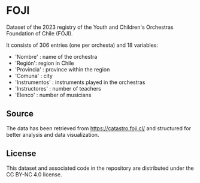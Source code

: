 # FOJI
Dataset of the 2023 registry of the Youth and Children's Orchestras Foundation of Chile (FOJI). 

It consists of 306 entries (one per orchesta) and 18 variables:
- 'Nombre' : name of the orchestra
- 'Región': region in Chile
- 'Provincia' : province within the region
- 'Comuna' : city
- 'Instrumentos' : instruments played in the orchestras
- 'Instructores' : number of teachers
- 'Elenco' : number of musicians

## Source

The data has been retrieved from https://catastro.foji.cl/ and structured for better analysis and data visualization.

## License

This dataset and associated code in the repository are distributed under the CC BY-NC 4.0 license.
